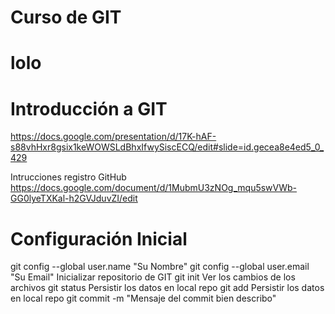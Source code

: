 # Curso de GIT

# lolo

# Introducción a GIT
https://docs.google.com/presentation/d/17K-hAF-s88vhHxr8gsix1keWOWSLdBhxIfwySiscECQ/edit#slide=id.gecea8e4ed5_0_429

Intrucciones registro GitHub
https://docs.google.com/document/d/1MubmU3zNOg_mqu5swVWb-GG0lyeTXKal-h2GVJduvZI/edit

# Configuración Inicial
git config --global user.name "Su Nombre"
git config --global user.email "Su Email"
Inicializar repositorio de GIT
git init
Ver los cambios de los archivos
git status
Persistir los datos en local repo
git add <NombreArchivo>
Persistir los datos en local repo
git commit -m "Mensaje del commit bien describo"